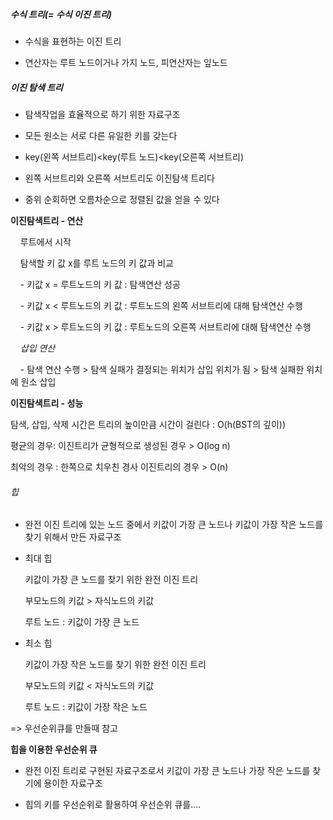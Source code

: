 ##### 수식 트리(= 수식 이진 트리)

- 수식을 표현하는 이진 트리

- 연산자는 루트 노드이거나 가지 노드, 피연산자는 잎노드



##### 이진 탐색 트리

- 탐색작업을 효율적으로 하기 위한 자료구조

- 모든 원소는 서로 다른 유일한 키를 갖는다

- key(왼쪽 서브트리)<key(루트 노드)<key(오른쪽 서브트리)

- 왼쪽 서브트리와 오른쪽 서브트리도 이진탐색 트리다

- 중위 순회하면 오름차순으로 정렬된 값을 얻을 수 있다

**이진탐색트리 - 연산**

    루트에서 시작

    탐색할 키 값 x를 루트 노드의 키 값과 비교

    - 키값 x = 루트노드의 키 값 : 탐색연산 성공

    - 키값 x < 루트노드의 키 값 : 루트노드의 왼쪽 서브트리에 대해 탐색연산 수행

    - 키값 x > 루트노드의 키 값 : 루트노드의 오른쪽 서브트리에 대해 탐색연산 수행



    *삽입 연산*

    - 탐색 연산 수행 > 탐색 실패가 결정되는 위치가 삽입 위치가 됨 > 탐색 실패한 위치에 원소 삽입



**이진탐색트리 - 성능**

탐색, 삽입, 삭제 시간은 트리의 높이만큼 시간이 걸린다 : O(h(BST의 깊이))

평균의 경우: 이진트리가 균형적으로 생성된 경우 > O(log n)

최악의 경우 : 한쪽으로 치우친 경사 이진트리의 경우 > O(n)



###### 힙

- 완전 이진 트리에 있는 노드 중에서 키값이 가장 큰 노드나 키값이 가장 작은 노드를 찾기 위해서 만든 자료구조

- 최대 힙
  
  키값이 가장 큰 노드를 찾기 위한 완전 이진 트리
  
  부모노드의 키값 > 자식노드의 키값
  
  루트 노드 : 키값이 가장 큰 노드

- 최소 힙
  
  키값이 가장 작은 노드를 찾기 위한 완전 이진 트리
  
  부모노드의 키값 < 자식노드의 키값
  
  루트 노드 : 키값이 가장 작은 노드

=> 우선순위큐를 만들때 참고



**힙을 이용한 우선순위 큐**

- 완전 이진 트리로 구현된 자료구조로서 키값이 가장 큰 노드나 가장 작은 노드를 찾기에 용이한 자료구조

- 힙의 키를 우선순위로 활용하여 우선순위 큐를....
